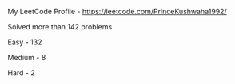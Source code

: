 My LeetCode Profile - https://leetcode.com/PrinceKushwaha1992/

Solved more than 142 problems

Easy - 132

Medium - 8

Hard - 2
